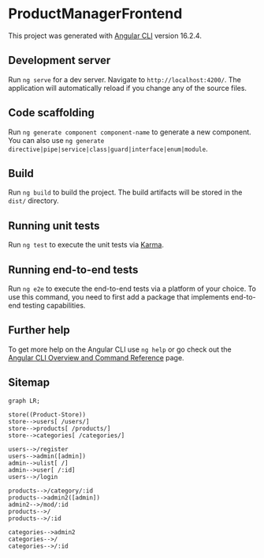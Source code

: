 # ProductManagerFrontend

This project was generated with [Angular CLI](https://github.com/angular/angular-cli) version 16.2.4.

## Development server

Run `ng serve` for a dev server. Navigate to `http://localhost:4200/`. The application will automatically reload if you change any of the source files.

## Code scaffolding

Run `ng generate component component-name` to generate a new component. You can also use `ng generate directive|pipe|service|class|guard|interface|enum|module`.

## Build

Run `ng build` to build the project. The build artifacts will be stored in the `dist/` directory.

## Running unit tests

Run `ng test` to execute the unit tests via [Karma](https://karma-runner.github.io).

## Running end-to-end tests

Run `ng e2e` to execute the end-to-end tests via a platform of your choice. To use this command, you need to first add a package that implements end-to-end testing capabilities.

## Further help

To get more help on the Angular CLI use `ng help` or go check out the [Angular CLI Overview and Command Reference](https://angular.io/cli) page.

## Sitemap

```mermaid
graph LR;

store((Product-Store))
store-->users[ /users/]
store-->products[ /products/]
store-->categories[ /categories/]

users-->/register
users-->admin([admin])
admin-->ulist[ /]
admin-->user[ /:id]
users-->/login

products-->/category/:id
products-->admin2([admin])
admin2-->/mod/:id
products-->/
products-->/:id

categories-->admin2
categories-->/
categories-->/:id
```
